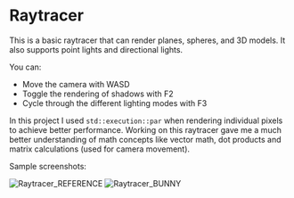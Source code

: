 # Raytracer

This is a basic raytracer that can render planes, spheres, and 3D models. It also supports point lights and directional lights.

You can:
- Move the camera with WASD
- Toggle the rendering of shadows with F2
- Cycle through the different lighting modes with F3

In this project I used `std::execution::par` when rendering individual pixels to achieve better performance.
Working on this raytracer gave me a much better understanding of math concepts like vector math, dot products and matrix calculations (used for camera movement).

Sample screenshots:

![Raytracer_REFERENCE](https://github.com/user-attachments/assets/68b4cdac-8703-4b27-a5e3-17f270d9ad6c)
![Raytracer_BUNNY](https://github.com/user-attachments/assets/d0acc8ce-f214-44b0-b163-26010e3ede16)
